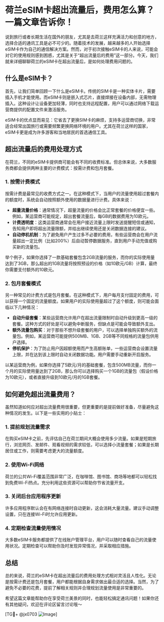 # 荷兰eSIM卡超出流量后，费用怎么算？一篇文章告诉你！

说到旅行或者长期生活在国外的朋友，尤其是去荷兰这样充满活力和创意的地方，选择合适的通讯工具是必不可少的。随着技术的发展，越来越多的人开始选择eSIM卡作为自己的通信解决方案。然而，对于初次接触eSIM卡的人来说，可能会对它的使用规则感到困惑，尤其是关于“超出流量后的费用”这一部分。今天，我们就来详细聊聊荷兰的eSIM卡在超出流量后，是如何处理费用问题的。

## 什么是eSIM卡？

首先，让我们简单回顾一下什么是eSIM卡。传统的SIM卡是一种实体卡片，需要插入手机才能使用。而eSIM卡则是嵌入式芯片，直接焊接在设备内部，无需物理插入。这种设计让设备更加轻薄，同时也支持远程配置，用户可以通过网络下载运营商提供的配置文件来激活服务。

eSIM卡的优点显而易见：它省去了更换SIM卡的麻烦，支持多运营商切换，非常适合经常出国旅行或需要频繁更换网络环境的用户。尤其在荷兰这样的国家，eSIM卡更是成为许多游客和当地居民的首选通信工具。

## 超出流量后的费用处理方式

在荷兰，不同的eSIM卡提供商可能会有不同的收费标准。但总体来说，大多数服务商都会提供两种主要的计费模式：按需计费和包月套餐。

### 1. 按需计费模式

按需计费是最常见的收费方式之一。在这种模式下，当用户的流量使用超过套餐内的额度时，系统会自动按照额外使用的数据量进行计费。具体来说：

- **超量流量价格**：通常情况下，超量流量的价格会比正常套餐的价格便宜一些。例如，某运营商可能规定，超出套餐流量后，每GB的数据费用为10欧元。
- **计费透明度**：这类运营商通常会在用户接近流量上限时发送提醒短信或通知，告知用户即将超出流量限额，并给出继续使用还是关闭数据连接的建议。
- **自动停机机制**：为了避免用户产生过多不必要的费用，有些运营商会在用户流量超出一定比例（比如200%）后自动暂停数据服务，直到用户手动充值或购买新的流量包。

举个例子，如果你选择了一款基础套餐包含2GB流量的服务，而你的实际使用量达到了3GB，那么超出的1GB流量将按照预设的价格（如10欧元/GB）计算，最终你需要支付额外的10欧元。

### 2. 包月套餐模式

另一种常见的计费方式是包月套餐。在这种模式下，用户每月支付固定的费用，可以获得一个固定的流量额度。如果用户的实际使用量超过了这个额度，则可能会面临以下几种情况：

- **自动升级套餐**：某些运营商允许用户在超出流量限制时自动升级到更高一级的套餐。这种方式的好处是可以避免中断服务，但缺点是可能会导致额外支出。
- **额外流量包购买**：对于那些不想升级套餐的用户，可以选择单独购买额外的流量包。例如，某运营商可能提供500MB、1GB、2GB等不同规格的流量包供用户选择。
- **停机保护**：为了防止用户因超额使用而产生高额账单，一些运营商会设置流量上限，并在达到该上限时自动关闭数据功能。用户需要手动重新开启服务。

以某运营商为例，如果你选择了5欧元/月的基础套餐，包含500MB流量，而你一个月的实际使用量达到了2GB，那么你可以选择购买一个1GB的流量包（假设价格为10欧元），或者直接升级到10欧元/月的1GB套餐。

## 如何避免超出流量费用？

虽然知道如何应对超出流量费用很重要，但更重要的是提前做好准备，尽量避免这种情况的发生。以下是一些实用的小贴士：

### 1. 提前规划流量需求

在购买eSIM卡之前，先评估自己在荷兰期间大概会使用多少流量。如果是短期旅行，浏览网页、发邮件、观看视频的需求较低，可以选择小流量套餐；如果是长期居住或工作，则需要考虑更大的流量额度。

### 2. 使用Wi-Fi网络

荷兰的公共Wi-Fi覆盖范围非常广泛，在咖啡馆、图书馆、商场等地都可以轻松找到免费Wi-Fi热点。充分利用这些资源可以帮助你节省流量开支。

### 3. 关闭后台应用程序更新

许多应用程序默认会在有网络连接时自动更新，这会消耗大量流量。建议手动调整设置，只在连接Wi-Fi时允许应用更新。

### 4. 定期检查流量使用情况

大多数eSIM卡服务都提供了在线账户管理平台，用户可以随时查看自己的流量使用状况。定期检查可以帮助你及时发现异常情况，并采取相应措施。

## 总结

总的来说，荷兰的eSIM卡在超出流量后的费用处理方式相对灵活且人性化。无论是按需计费还是包月套餐，用户都能根据自身需求做出最合适的选择。当然，为了避免不必要的花费，提前了解相关规则并合理规划流量使用是非常重要的。

希望这篇文章能帮助你在享受荷兰美景的同时，也能轻松搞定通讯问题！如果你还有其他疑问，欢迎在评论区留言讨论哦～ 

[TG💪+ @jx0703 ![Image](https://github.com/user-attachments/assets/dbca1d08-cadb-493c-b0ec-ad6f7a83f270)]